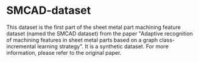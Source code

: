 # SMCAD-dataset
This dataset is the first part of the sheet metal part machining feature dataset (named the SMCAD dataset) from the paper "Adaptive recognition of machining features in sheet metal parts based on a graph class-incremental learning strategy". It is a synthetic dataset. For more information, please refer to the original paper.
